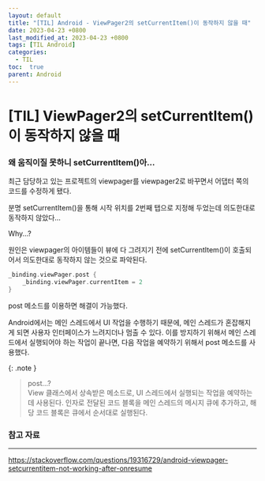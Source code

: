 ```yaml
---
layout: default
title: "[TIL] Android - ViewPager2의 setCurrentItem()이 동작하지 않을 때"
date: 2023-04-23 +0800
last_modified_at: 2023-04-23 +0800
tags: [TIL Android]
categories:
  - TIL
toc:  true
parent: Android
---
```

# [TIL] ViewPager2의 setCurrentItem()이 동작하지 않을 때

### 왜 움직이질 못하니 setCurrentItem()아…

최근 담당하고 있는 프로젝트의 viewpager를 viewpager2로 바꾸면서 어댑터 쪽의 코드를 수정하게 됐다.

분명 setCurrentItem()을 통해 시작 위치를 2번째 탭으로 지정해 두었는데 의도한대로 동작하지 않았다…

Why…?

원인은 viewpager의 아이템들이 뷰에 다 그려지기 전에 setCurrentItem()이 호출되어서 의도한대로 동작하지 않는 것으로 파악된다.

```kotlin
_binding.viewPager.post {
	_binding.viewPager.currentItem = 2
}
```

post 메소드를 이용하면 해결이 가능했다.

Android에서는 메인 스레드에서 UI 작업을 수행하기 때문에, 메인 스레드가 혼잡해지게 되면 사용자 인터페이스가 느려지더나 멈출 수 있다. 이를 방지하기 위해서 메인 스레드에서 실행되어야 하는 작업이 끝나면, 다음 작업을 예약하기 위해서 post 메소드를 사용했다.

{: .note }
> post...? <br>
View 클래스에서 상속받은 메소드로, UI 스레드에서 실행되는 작업을 예약하는데 사용된다.
인자로 전달된 코드 블록을 메인 스레드의 메시지 큐에 추가하고, 해당 코드 블록은 큐에서 순서대로 실행된다.

### 참고 자료

---

<https://stackoverflow.com/questions/19316729/android-viewpager-setcurrentitem-not-working-after-onresume>